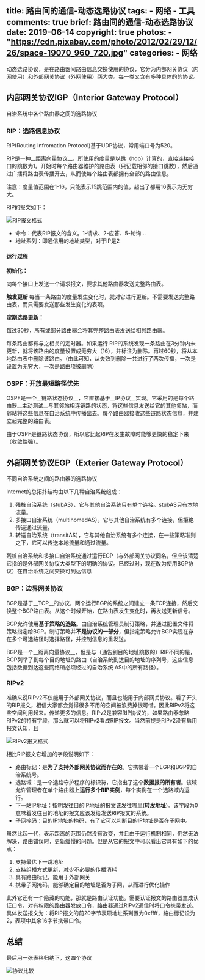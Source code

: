 title: 路由间的通信-动态选路协议
tags:
    - 网络
    - 工具
comments: true
brief: 路由间的通信-动态选路协议
date: 2019-06-14
copyright: true
photos:
    - "https://cdn.pixabay.com/photo/2012/02/29/12/26/space-19070_960_720.jpg"
categories:
    - 网络
---

动态选路协议，是在路由器间路由信息交换使用的协议，它分为内部网关协议（内网使用）和外部网关协议（外网使用）两大类。每一类又含有多种具体的的协议。

<!-- more -->

## 内部网关协议IGP（Interior Gateway Protocol）
自治系统中各个路由器之间的选路协议

### RIP：选路信息协议

RIP(Routing Infromation Protocol)基于UDP协议，常用端口号为520。

RIP是一种__距离向量协议__，所使用的度量是以跳（hop）计算的，直接连接接口的跳数为1。开始时每个路由器维护的路由表（只记载相邻的接口跳数），然后通过广播将路由表传播开去，从而使每个路由表都拥有全部的路由信息。

注意：度量值范围在1-16，只能表示15跳范围内的值，超出了都用16表示为无穷大。

RIP的报文如下：

![RIP报文格式](RIP报文格式.png)

- 命令：代表RIP报文的含义。1-请求、2-应答、5-轮询...
- 地址系列：即通信用的地址类型，对于IP是2

#### 运行过程

__初始化：__

向每个接口上发送一个请求报文，要求其他路由器发送完整路由表。

**触发更新**
每当一条路由的度量发生变化时，就对它进行更新。不需要发送完整路由表，而只需要发送那些发生变化的表项。

**定期选路更新：**

每过30秒，所有或部分路由器会将其完整路由表发送给相邻路由器。

每条路由都有与之相关的定时器。如果运行 RIP的系统发现一条路由在3分钟内未更新，就将该路由的度量设置成无穷大（16），并标注为删除。再过60秒，将从本地路由表中删除该路由。（由此可知，从失效到删除一共进行了两次传播，一次是设置为无穷大，一次是路由项被删除）

### OSPF：开放最短路径优先

OSPF是一个__链路状态协议__，它直接基于__IP协议__实现。它采用的是每个路由器__主动测试__与其邻站相连链路的状态，将这些信息发送给它的其他邻站，而邻站将这些信息在自治系统中传播出去。每个路由器接收这些链路状态信息，并建立起完整的路由表。

由于OSPF是链路状态协议，所以它比起RIP在发生故障时能够更快的稳定下来（收敛性强）。

## 外部网关协议EGP（Exterier Gateway Protocol）
不同自治系统之间的路由器的选路协议

Internet的总拓扑结构由以下几种自治系统组成：

1. 残桩自治系统（stubAS），它与其他自治系统只有单个连接。stubAS只有本地流量。
2. 多接口自治系统（multihomedAS），它与其他自治系统有多个连接，但拒绝传送通过流量。
3. 转送自治系统（transitAS），它与其他自治系统有多个连接，在一些策略准则之下，它可以传送本地流量和通过流量。

残桩自治系统和多接口自治系统通过运行EGP（与外部网关协议同名，但应该清楚它指的是外部网关协议大类型下的明确的协议。已经过时，现在改为使用BGP协议）在自治系统之间交换可到达信息

### BGP：边界网关协议

BGP是基于__TCP__的协议，两个运行BGP的系统之间建立一条TCP连接，然后交换整个BGP路由表。从这个时候开始，在路由表发生变化时，再发送更新信号。

BGP允许使用**基于策略的选路**。由自治系统管理员制订策略，并通过配置文件将策略指定给BGP。制订策略并**不是协议的一部分**，但指定策略允许BGP实现在存在多个可选路径时选择路径，并控制信息的重发送。

BGP是一个__距离向量协议__，但是与（通告到目的地址跳数的）RIP不同的是， BGP列举了到每个目的地址的路由（自治系统到达目的地址的序列号，这些信息包括数据到达这些网络所必须经过的自治系统 AS中的所有路径）。

### RIPv2

准确来说RIPv2不仅能用于外部网关协议，而且也能用于内部网关协议。看了开头的RIP报文，相信大家都会觉得很多不用的空间被浪费掉很可惜。因此RIPv2将这些空间利用起来。传递更多的信息。RIPv2是兼容RIP协议的，如果路由器忽略RIPv2的特有字段，那么就可以将RIPv2看成RIP报文。当然前提是RIPv2没有启用报文认知，且

![RIPv2报文格式](RIPv2报文格式.png)

相比RIP报文它增加的字段说明如下：

- 路由标记：是**为了支持外部网关协议而存在的**。它携带着一个EGP和BGP的自治系统号。
- 选路域：是一个选路守护程序的标识符，它指出了这个**数据报的所有者**。该域允许管理者在单个路由器上**运行多个RIP实例**，每个实例在一个选路域内运行。
- 下一站IP地址：指明发往目的IP地址的报文该发往哪里(__转发地址__)。该字段为0意味着发往目的地址的报文应该发给发送RIP报文的系统。
- 子网掩码：目的IP地址的掩码，有了它可以判断目的IP地址是否在子网中。

虽然比起一代，表示距离的范围仍然没有改变，并且由于运行机制相同，仍然无法解决，路由错误时，更新缓慢的问题。但是从它的报文中可以看出它具有如下的优点：

1. 支持最优下一跳地址
2. 支持组播方式更新，减少不必要的传播消耗
3. 具有路由标记，能用于外部网关
4. 携带子网掩码，能够确定目的地址是否为子网，从而进行优化操作

此外它还有一个隐藏的功能，那就是路由认证功能。需要认证报文的路由器生成认证口令，对有权限的路由器发放口令，路由器通过RIPv2通信时将口令携带发送。具体发送报文为：将RIP报文的前20字节表项地址系列置为0xffff，路由标记设为2，表项中其余16字节携带口令。


## 总结
最后用一张表格归纳下，这四个协议

<!-- | 协议名 | 类型 | 测距方式 | 基协议 |
| :--:   | :--: | :--:     | :--:   |
| RIP    | 内部 | 距离向量 | UDP    |
| OSPF   | 内部 | 链路状态 | IP     |
| BGP    | 外部 | 距离向量 | TCP    |
| RIPv2  | 外部 | 距离向量 | UDP    |
 -->

 ![协议比较](协议比较.png)